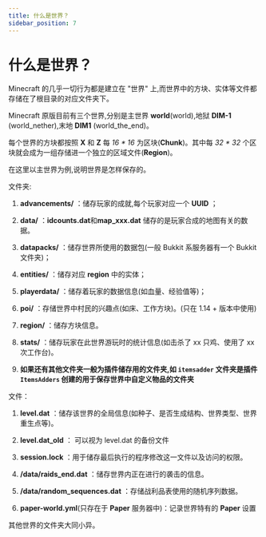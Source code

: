 ```yaml
---
title: 什么是世界？
sidebar_position: 7
---
```


# 什么是世界？

Minecraft 的几乎一切行为都是建立在 "世界" 上,而世界中的方块、实体等文件都存储在了根目录的对应文件夹下。

Minecraft 原版目前有三个世界,分别是主世界 **world**(world),地狱 **DIM-1** (world_nether),末地 **DIM1** (world_the_end)。

每个世界的方块都按照 **X** 和 **Z** 每 *16 * 16* 为区块(**Chunk**)。其中每 *32 * 32* 个区块就会成为一组存储进一个独立的区域文件(**Region**)。

在这里以主世界为例,说明世界是怎样保存的。

文件夹:

1. **advancements/** ：储存玩家的成就,每个玩家对应一个 **UUID** ；

2. **data/** ：**idcounts.dat**和**map_xxx.dat** 储存的是玩家合成的地图有关的数据。

3. **datapacks/** ：储存世界所使用的数据包(一般 Bukkit 系服务器有一个 Bukkit 文件夹)；

4. **entities/** ：储存对应 **region** 中的实体；

5. **playerdata/** ：储存着玩家的数据信息(如血量、经验值等)；

6. **poi/** ：存储世界中村民的兴趣点(如床、工作方块)。(只在 1.14 + 版本中使用)

7. **region/** ：储存方块信息。

8. **stats/** ：储存玩家在此世界游玩时的统计信息(如击杀了 xx 只鸡、使用了 xx 次工作台)。

9. **如果还有其他文件夹一般为插件储存用的文件夹,如 `itemsadder` 文件夹是插件 `ItemsAdders` 创建的用于保存世界中自定义物品的文件夹**

文件：

1. **level.dat** ：储存该世界的全局信息(如种子、是否生成结构、世界类型、世界重生点等)。

2. **level.dat_old** ： 可以视为 level.dat 的备份文件

3. **session.lock** ：用于储存最后执行的程序修改这一文件以及访问的权限。

4. **/data/raids_end.dat** ：储存世界内正在进行的袭击的信息。

5. **/data/random_sequences.dat** ：存储战利品表使用的随机序列数据。

6. **paper-world.yml**(只存在于 **Paper** 服务器中)：记录世界特有的 **Paper** 设置

其他世界的文件夹大同小异。